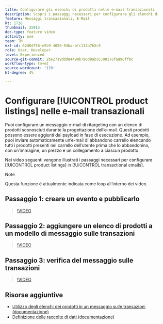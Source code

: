 ```yaml
---
title: Configurare gli elenchi di prodotti nelle e-mail transazionali
description: Scopri i passaggi necessari per configurare gli elenchi di prodotti nelle e-mail transazionali.
feature: Messaggi transazionali, E-Mail
kt: 1728
thumbnail: 25915
doc-type: feature video
activity: use
team: TM
exl-id: 62d0d756-e9b9-4656-94ba-bfc113a7b5c9
role: User, Developer
level: Experienced
source-git-commit: 2be2719ddd84490b796d9abc6300376fa896ff0c
workflow-type: tm+mt
source-wordcount: '170'
ht-degree: 4%

---
```


# Configurare [!UICONTROL product listings] nelle e-mail transazionali

Puoi configurare un messaggio e-mail di ritargeting con un elenco di prodotti sconosciuti durante la progettazione dell’e-mail. Questi prodotti possono essere aggiunti dal payload in fase di esecuzione. Ad esempio, puoi inviare automaticamente un’e-mail di abbandono carrello elencando tutti i prodotti presenti nel carrello dell’utente prima che lo abbandonino, con un’immagine, un prezzo e un collegamento a ciascun prodotto.

Nei video seguenti vengono illustrati i passaggi necessari per configurare [!UICONTROL product listings] in [!UICONTROL transactional emails].

>[!NOTE]
>
>Questa funzione è attualmente indicata come loop all’interno dei video.

## Passaggio 1: creare un evento e pubblicarlo

>[!VIDEO](https://video.tv.adobe.com/v/25914?quality=12)

## Passaggio 2: aggiungere un elenco di prodotti a un modello di messaggio sulle transazioni

>[!VIDEO](https://video.tv.adobe.com/v/25915?quality=12)

## Passaggio 3: verifica del messaggio sulle transazioni

>[!VIDEO](https://video.tv.adobe.com/v/25916?quality=12)

## Risorse aggiuntive

* [Utilizzo degli elenchi dei prodotti in un messaggio sulle transazioni (documentazione)](https://docs.adobe.com/content/help/en/campaign-standard/using/communication-channels/transactional-messaging/event-transactional-messages.html#using-product-listings-in-a-transactional-message)
* [Definizione delle raccolte di dati (documentazione)](https://docs.adobe.com/content/help/en/campaign-standard/using/administrating/configuring-channels/configuring-transactional-messaging.html#defining-data-collections)
